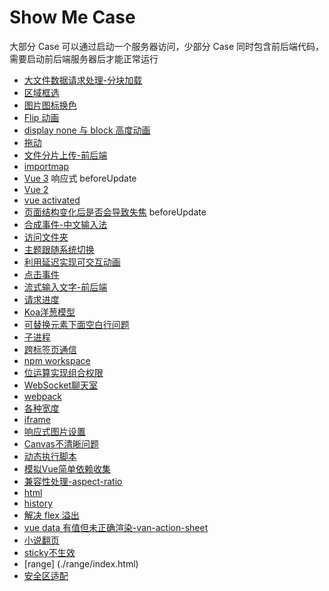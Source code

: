 # Show Me Case

大部分 Case 可以通过启动一个服务器访问，少部分 Case 同时包含前后端代码，需要启动前后端服务器后才能正常运行

- [大文件数据请求处理-分块加载](./big-fetch-text/index.html)
- [区域框选](./select-range/index.html)
- [图片图标换色](./img-color-change/index.html)
- [Flip 动画](./flip/index.html)
- [display none 与 block 高度动画](./height-animation/index.html)
- [拖动](./drag/index.html)
- [文件分片上传-前后端](./chunk-upload/front-end/index.html)
- [importmap](./importmap/index.html)
- [Vue 3](./vite-project/index.html)
响应式
beforeUpdate
- [Vue 2](./vue2-project/public/index.html)
- [vue activated](./vue-activated/index.html)
- [页面结构变化后是否会导致失焦](./blur-dom-change/index.html)
beforeUpdate
- [合成事件-中文输入法](./composition/index.html)
- [访问文件夹](./access-directory/index.html)
- [主题跟随系统切换](./perform-theme/index.html)
- [利用延迟实现可交互动画](./animation-delay/index.html)
- [点击事件](./click-event/index.html)
- [流式输入文字-前后端](./stream/frontend/index.html)
- [请求进度](./request-process/front-end/index.html)
- [Koa洋葱模型](./onion/index.mjs)
- [可替换元素下面空白行问题](./replace-element/index.html)
- [子进程](./child-process/spawn/spawn1.mjs)
- [跨标签页通信](./crose-tab-communication/localstorage/index.html)
- [npm workspace](./package-workspace/README.md)
- [位运算实现组合权限](./combination-permissions/index.html)
- [WebSocket聊天室](./web-socket/frontend/index.html)
- [webpack](./webpack/main.js)
- [各种宽度](./width/index.html)
- [iframe](./iframe-communication/grandparent.html)
- [响应式图片设置](./img-size/index.html)
- [Canvas不清晰问题](./canvas-clear/index.html)
- [动态执行脚本](./execString/index.html)
- [模拟Vue简单依赖收集](./vue-dep/index.html)
- [兼容性处理-aspect-ratio](./polify/aspect-ratio/index.html)
- [html](./html/index.html)
- [history](./history/index.html)
- [解决 flex 溢出](./flex-text-overflow/index.html)
- [vue data 有值但未正确渲染-van-action-sheet](./vue-data-not-render/index.html)
- [小说翻页](./page/index.html)
- [sticky不生效](./sticky-not-work/index.html)
- [range] (./range/index.html)
- [安全区适配](./safe-area/index.html)

